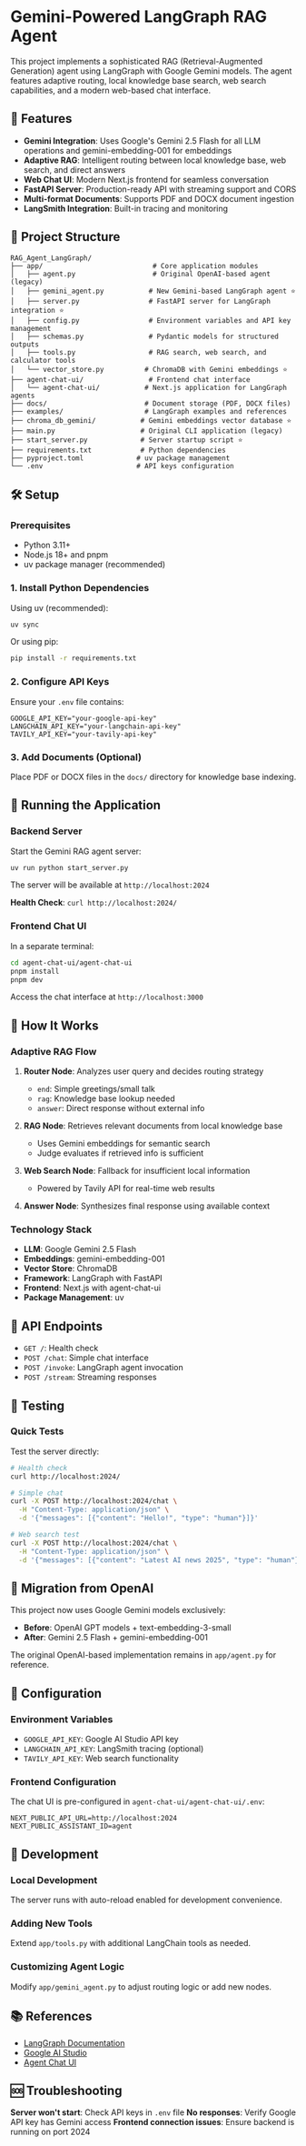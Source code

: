 # Gemini-Powered LangGraph RAG Agent

This project implements a sophisticated RAG (Retrieval-Augmented Generation) agent using LangGraph with Google Gemini models. The agent features adaptive routing, local knowledge base search, web search capabilities, and a modern web-based chat interface.

## 🚀 Features

- **Gemini Integration**: Uses Google's Gemini 2.5 Flash for all LLM operations and gemini-embedding-001 for embeddings
- **Adaptive RAG**: Intelligent routing between local knowledge base, web search, and direct answers
- **Web Chat UI**: Modern Next.js frontend for seamless conversation
- **FastAPI Server**: Production-ready API with streaming support and CORS
- **Multi-format Documents**: Supports PDF and DOCX document ingestion
- **LangSmith Integration**: Built-in tracing and monitoring

## 📁 Project Structure

```
RAG_Agent_LangGraph/
├── app/                           # Core application modules
│   ├── agent.py                   # Original OpenAI-based agent (legacy)
│   ├── gemini_agent.py           # New Gemini-based LangGraph agent ⭐
│   ├── server.py                 # FastAPI server for LangGraph integration ⭐
│   ├── config.py                 # Environment variables and API key management
│   ├── schemas.py                # Pydantic models for structured outputs
│   ├── tools.py                  # RAG search, web search, and calculator tools
│   └── vector_store.py          # ChromaDB with Gemini embeddings ⭐
├── agent-chat-ui/                # Frontend chat interface
│   └── agent-chat-ui/           # Next.js application for LangGraph agents
├── docs/                        # Document storage (PDF, DOCX files)
├── examples/                    # LangGraph examples and references
├── chroma_db_gemini/           # Gemini embeddings vector database ⭐
├── main.py                     # Original CLI application (legacy)
├── start_server.py             # Server startup script ⭐
├── requirements.txt            # Python dependencies
├── pyproject.toml             # uv package management
└── .env                       # API keys configuration
```

## 🛠️ Setup

### Prerequisites
- Python 3.11+
- Node.js 18+ and pnpm
- uv package manager (recommended)

### 1. Install Python Dependencies

Using uv (recommended):
```bash
uv sync
```

Or using pip:
```bash
pip install -r requirements.txt
```

### 2. Configure API Keys

Ensure your `.env` file contains:
```env
GOOGLE_API_KEY="your-google-api-key"
LANGCHAIN_API_KEY="your-langchain-api-key"  
TAVILY_API_KEY="your-tavily-api-key"
```

### 3. Add Documents (Optional)

Place PDF or DOCX files in the `docs/` directory for knowledge base indexing.

## 🚀 Running the Application

### Backend Server

Start the Gemini RAG agent server:
```bash
uv run python start_server.py
```

The server will be available at `http://localhost:2024`

**Health Check**: `curl http://localhost:2024/`

### Frontend Chat UI

In a separate terminal:
```bash
cd agent-chat-ui/agent-chat-ui
pnpm install
pnpm dev
```

Access the chat interface at `http://localhost:3000`

## 🧠 How It Works

### Adaptive RAG Flow

1. **Router Node**: Analyzes user query and decides routing strategy
   - `end`: Simple greetings/small talk
   - `rag`: Knowledge base lookup needed
   - `answer`: Direct response without external info

2. **RAG Node**: Retrieves relevant documents from local knowledge base
   - Uses Gemini embeddings for semantic search
   - Judge evaluates if retrieved info is sufficient

3. **Web Search Node**: Fallback for insufficient local information
   - Powered by Tavily API for real-time web results

4. **Answer Node**: Synthesizes final response using available context

### Technology Stack

- **LLM**: Google Gemini 2.5 Flash
- **Embeddings**: gemini-embedding-001  
- **Vector Store**: ChromaDB
- **Framework**: LangGraph with FastAPI
- **Frontend**: Next.js with agent-chat-ui
- **Package Management**: uv

## 🔌 API Endpoints

- `GET /`: Health check
- `POST /chat`: Simple chat interface
- `POST /invoke`: LangGraph agent invocation
- `POST /stream`: Streaming responses

## 🧪 Testing

### Quick Tests

Test the server directly:
```bash
# Health check
curl http://localhost:2024/

# Simple chat
curl -X POST http://localhost:2024/chat \
  -H "Content-Type: application/json" \
  -d '{"messages": [{"content": "Hello!", "type": "human"}]}'

# Web search test
curl -X POST http://localhost:2024/chat \
  -H "Content-Type: application/json" \
  -d '{"messages": [{"content": "Latest AI news 2025", "type": "human"}]}'
```

## 🎯 Migration from OpenAI

This project now uses Google Gemini models exclusively:

- **Before**: OpenAI GPT models + text-embedding-3-small
- **After**: Gemini 2.5 Flash + gemini-embedding-001

The original OpenAI-based implementation remains in `app/agent.py` for reference.

## 📝 Configuration

### Environment Variables

- `GOOGLE_API_KEY`: Google AI Studio API key
- `LANGCHAIN_API_KEY`: LangSmith tracing (optional)
- `TAVILY_API_KEY`: Web search functionality

### Frontend Configuration

The chat UI is pre-configured in `agent-chat-ui/agent-chat-ui/.env`:
```env
NEXT_PUBLIC_API_URL=http://localhost:2024
NEXT_PUBLIC_ASSISTANT_ID=agent
```

## 🔧 Development

### Local Development
The server runs with auto-reload enabled for development convenience.

### Adding New Tools
Extend `app/tools.py` with additional LangChain tools as needed.

### Customizing Agent Logic
Modify `app/gemini_agent.py` to adjust routing logic or add new nodes.

## 📚 References

- [LangGraph Documentation](https://langchain-ai.github.io/langgraph/)
- [Google AI Studio](https://aistudio.google.com/)
- [Agent Chat UI](https://github.com/langchain-ai/agent-chat-ui)

## 🆘 Troubleshooting

**Server won't start**: Check API keys in `.env` file
**No responses**: Verify Google API key has Gemini access
**Frontend connection issues**: Ensure backend is running on port 2024
